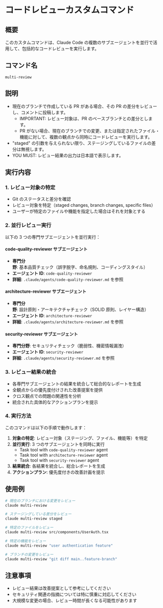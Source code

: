 # コードレビューカスタムコマンド

## 概要

このカスタムコマンドは、Claude Code の複数のサブエージェントを並行で活用して、包括的なコードレビューを実行します。

## コマンド名

`multi-review`

## 説明

- 現在のブランチで作成している PR がある場合、その PR の差分をレビューし、コメントに投稿します。
  - IMPORTANT: レビュー対象は、PR のベースブランチとの差分とします。
  - PR がない場合、現在のブランチでの変更、または指定されたファイル・機能に対して、複数の観点から同時にコードレビューを実行します。
- "staged" の引数を与えられない限り、ステージングしているファイルの差分は無視します。
- YOU MUST: レビュー結果の出力は日本語で表示します。

## 実行内容

### 1. レビュー対象の特定

- Git のステータスと差分を確認
- レビュー対象を特定（staged changes, branch changes, specific files）
- ユーザーが特定のファイルや機能を指定した場合はそれを対象とする

### 2. 並行レビュー実行

以下の 3 つの専門サブエージェントを並行実行：

#### code-quality-reviewer サブエージェント

- **専門分野**: 基本品質チェック（誤字脱字、命名規則、コーディングスタイル）
- **エージェント ID**: `code-quality-reviewer`
- **詳細**: `.claude/agents/code-quality-reviewer.md` を参照

#### architecture-reviewer サブエージェント

- **専門分野**: 設計原則・アーキテクチャチェック（SOLID 原則、レイヤー構造）
- **エージェント ID**: `architecture-reviewer`
- **詳細**: `.claude/agents/architecture-reviewer.md` を参照

#### security-reviewer サブエージェント

- **専門分野**: セキュリティチェック（脆弱性、機密情報漏洩）
- **エージェント ID**: `security-reviewer`
- **詳細**: `.claude/agents/security-reviewer.md` を参照

### 3. レビュー結果の統合

- 各専門サブエージェントの結果を統合して総合的なレポートを生成
- 全観点からの優先度付けされた改善提案を提供
- クロス観点での問題の関連性を分析
- 統合された具体的なアクションプランを提示

### 4. 実行方法

このコマンドは以下の手順で動作します：

1. **対象の特定**: レビュー対象（ステージング、ファイル、機能等）を特定
2. **並行実行**: 3 つのサブエージェントを同時に実行
   - Task tool with `code-quality-reviewer` agent
   - Task tool with `architecture-reviewer` agent
   - Task tool with `security-reviewer` agent
3. **結果統合**: 各結果を統合し、総合レポートを生成
4. **アクションプラン**: 優先度付きの改善計画を提示

## 使用例

```bash
# 現在のブランチにおける変更をレビュー
claude multi-review

# ステージングしている差分をレビュー
claude multi-review staged

# 特定のファイルをレビュー
claude multi-review src/components/UserAuth.tsx

# 特定の機能をレビュー
claude multi-review "user authentication feature"

# ブランチの変更をレビュー
claude multi-review "git diff main..feature-branch"
```

## 注意事項

- レビュー結果は改善提案として参考にしてください
- セキュリティ関連の指摘については特に慎重に対応してください
- 大規模な変更の場合、レビュー時間が長くなる可能性があります
